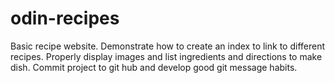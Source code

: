 # odin-recipes
Basic recipe website.
Demonstrate how to create an index to link to different recipes.
Properly display images and list ingredients and directions to make dish.
Commit project to git hub and develop good git message habits.
